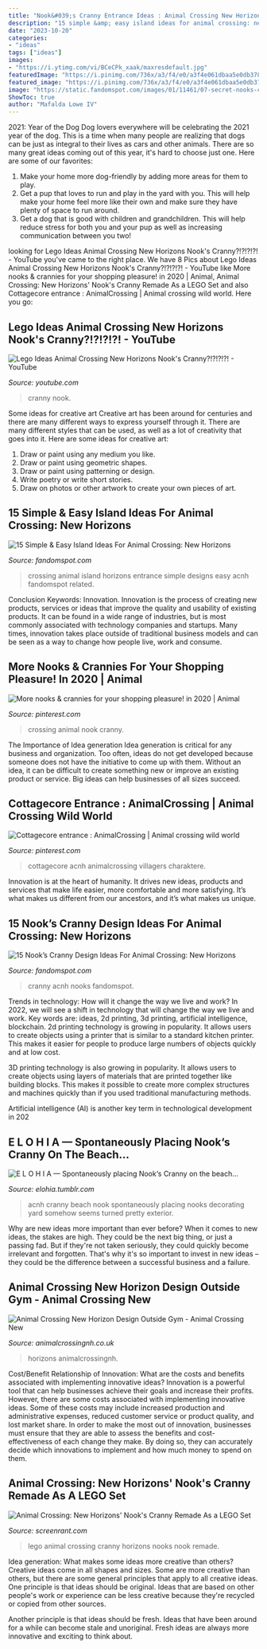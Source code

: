 ```yaml
---
title: "Nook&#039;s Cranny Entrance Ideas : Animal Crossing New Horizon Design Outside Gym"
description: "15 simple &amp; easy island ideas for animal crossing: new horizons"
date: "2023-10-20"
categories:
- "ideas"
tags: ["ideas"]
images:
- "https://i.ytimg.com/vi/BCeCPk_xaak/maxresdefault.jpg"
featuredImage: "https://i.pinimg.com/736x/a3/f4/e0/a3f4e061dbaa5e0db37897eb8de355db.jpg"
featured_image: "https://i.pinimg.com/736x/a3/f4/e0/a3f4e061dbaa5e0db37897eb8de355db.jpg"
image: "https://static.fandomspot.com/images/01/11461/07-secret-nooks-cranny-acnh.jpg"
ShowToc: true
author: "Mafalda Lowe IV"
---
```



2021: Year of the Dog
Dog lovers everywhere will be celebrating the 2021 year of the dog. This is a time when many people are realizing that dogs can be just as integral to their lives as cars and other animals. There are so many great ideas coming out of this year, it's hard to choose just one. Here are some of our favorites: 
1) Make your home more dog-friendly by adding more areas for them to play.
2) Get a pup that loves to run and play in the yard with you. This will help make your home feel more like their own and make sure they have plenty of space to run around. 
3) Get a dog that is good with children and grandchildren. This will help reduce stress for both you and your pup as well as increasing communication between you two!

	

		
looking for Lego Ideas Animal Crossing New Horizons Nook&#039;s Cranny?!?!?!?! - YouTube you've came to the right place. We have 8 Pics about Lego Ideas Animal Crossing New Horizons Nook&#039;s Cranny?!?!?!?! - YouTube like More nooks &amp; crannies for your shopping pleasure! in 2020 | Animal, Animal Crossing: New Horizons&#039; Nook&#039;s Cranny Remade As a LEGO Set and also Cottagecore entrance : AnimalCrossing | Animal crossing wild world. Here you go:
		
    
## Lego Ideas Animal Crossing New Horizons Nook&#039;s Cranny?!?!?!?! - YouTube

<img loading=lazy src="https://i.ytimg.com/vi/BCeCPk_xaak/maxresdefault.jpg" onerror="this.onerror=null;this.src='https://tse1.mm.bing.net/th?id=OIP.NK1WOd4wHXdgX5c3NMoWxgHaEK&amp;pid=15.1';" alt="Lego Ideas Animal Crossing New Horizons Nook&#039;s Cranny?!?!?!?! - YouTube">

_Source: youtube.com_

>cranny nook. 

	

Some ideas for creative art
Creative art has been around for centuries and there are many different ways to express yourself through it. There are many different styles that can be used, as well as a lot of creativity that goes into it. Here are some ideas for creative art:
1) Draw or paint using any medium you like.
2) Draw or paint using geometric shapes.
3) Draw or paint using patterning or design.
4) Write poetry or write short stories.
5) Draw on photos or other artwork to create your own pieces of art.

    
## 15 Simple &amp; Easy Island Ideas For Animal Crossing: New Horizons

<img loading=lazy src="https://static.fandomspot.com/images/01/11626/00-featured-terraformed-entrance-island-in-acnh-750x350.jpg" onerror="this.onerror=null;this.src='https://tse3.mm.bing.net/th?id=OIP.4-MgK0c4g2F9H4BL8MFvdwHaDd&amp;pid=15.1';" alt="15 Simple &amp; Easy Island Ideas For Animal Crossing: New Horizons">

_Source: fandomspot.com_

>crossing animal island horizons entrance simple designs easy acnh fandomspot related. 

	

Conclusion
Keywords: Innovation.
Innovation is the process of creating new products, services or ideas that improve the quality and usability of existing products. It can be found in a wide range of industries, but is most commonly associated with technology companies and startups. Many times, innovation takes place outside of traditional business models and can be seen as a way to change how people live, work and consume.

    
## More Nooks &amp; Crannies For Your Shopping Pleasure! In 2020 | Animal

<img loading=lazy src="https://i.pinimg.com/736x/04/47/f1/0447f178c9e28213647e14d958bdc99c.jpg" onerror="this.onerror=null;this.src='https://tse3.mm.bing.net/th?id=OIP.ebsUZ7GnWnpnbjiyGO_b9gHaEK&amp;pid=15.1';" alt="More nooks &amp; crannies for your shopping pleasure! in 2020 | Animal">

_Source: pinterest.com_

>crossing animal nook cranny. 

	

The Importance of Idea generation
Idea generation is critical for any business and organization. Too often, ideas do not get developed because someone does not have the initiative to come up with them. Without an idea, it can be difficult to create something new or improve an existing product or service. Big ideas can help businesses of all sizes succeed.

    
## Cottagecore Entrance : AnimalCrossing | Animal Crossing Wild World

<img loading=lazy src="https://i.pinimg.com/736x/a3/f4/e0/a3f4e061dbaa5e0db37897eb8de355db.jpg" onerror="this.onerror=null;this.src='https://tse4.mm.bing.net/th?id=OIP.MRnZimOwS2udyjyEub6Z9wHaEK&amp;pid=15.1';" alt="Cottagecore entrance : AnimalCrossing | Animal crossing wild world">

_Source: pinterest.com_

>cottagecore acnh animalcrossing villagers charaktere. 

	

Innovation is at the heart of humanity. It drives new ideas, products and services that make life easier, more comfortable and more satisfying. It’s what makes us different from our ancestors, and it’s what makes us unique.

    
## 15 Nook’s Cranny Design Ideas For Animal Crossing: New Horizons

<img loading=lazy src="https://static.fandomspot.com/images/01/11461/07-secret-nooks-cranny-acnh.jpg" onerror="this.onerror=null;this.src='https://tse3.mm.bing.net/th?id=OIP.8rvCx9JO25UvjE4o_Hp4hAHaEK&amp;pid=15.1';" alt="15 Nook’s Cranny Design Ideas For Animal Crossing: New Horizons">

_Source: fandomspot.com_

>cranny acnh nooks fandomspot. 

	

Trends in technology: How will it change the way we live and work?
In 2022, we will see a shift in technology that will change the way we live and work. Key words are: ideas, 2d printing, 3d printing, artificial intelligence, blockchain. 
2d printing technology is growing in popularity. It allows users to create objects using a printer that is similar to a standard kitchen printer. This makes it easier for people to produce large numbers of objects quickly and at low cost. 

3D printing technology is also growing in popularity. It allows users to create objects using layers of materials that are printed together like building blocks. This makes it possible to create more complex structures and machines quickly than if you used traditional manufacturing methods. 

Artificial intelligence (AI) is another key term in technological development in 202
    
## E L O H I A — Spontaneously Placing Nook‘s Cranny On The Beach...

<img loading=lazy src="https://66.media.tumblr.com/60bc1032b4cde765c1e88360319dbb2a/1d78b4c71b6d55a0-7f/s1280x1920/3495893b5d695054e16d47de58212b370939a74a.jpg" onerror="this.onerror=null;this.src='https://tse1.mm.bing.net/th?id=OIP.XaDMLOp75b2fwDnh7LYVrgHaEK&amp;pid=15.1';" alt="E L O H I A — Spontaneously placing Nook‘s Cranny on the beach...">

_Source: elohia.tumblr.com_

>acnh cranny beach nook spontaneously placing nooks decorating yard somehow seems turned pretty exterior. 

	

Why are new ideas more important than ever before?
When it comes to new ideas, the stakes are high. They could be the next big thing, or just a passing fad. But if they're not taken seriously, they could quickly become irrelevant and forgotten. That's why it's so important to invest in new ideas – they could be the difference between a successful business and a failure.

    
## Animal Crossing New Horizon Design Outside Gym - Animal Crossing New

<img loading=lazy src="https://animalcrossingnh.co.uk/wp-content/uploads/2020/08/IMG_0146.jpeg" onerror="this.onerror=null;this.src='https://tse1.mm.bing.net/th?id=OIP.wzyZWIi1oV3tX2OGuJr8jgHaEK&amp;pid=15.1';" alt="Animal Crossing New Horizon Design Outside Gym - Animal Crossing New">

_Source: animalcrossingnh.co.uk_

>horizons animalcrossingnh. 

	

Cost/Benefit Relationship of Innovation: What are the costs and benefits associated with implementing innovative ideas?
Innovation is a powerful tool that can help businesses achieve their goals and increase their profits. However, there are some costs associated with implementing innovative ideas. Some of these costs may include increased production and administrative expenses, reduced customer service or product quality, and lost market share. In order to make the most out of innovation, businesses must ensure that they are able to assess the benefits and cost-effectiveness of each change they make. By doing so, they can accurately decide which innovations to implement and how much money to spend on them.

    
## Animal Crossing: New Horizons&#039; Nook&#039;s Cranny Remade As A LEGO Set

<img loading=lazy src="https://static0.srcdn.com/wordpress/wp-content/uploads/2020/05/Animal-Crossing-New-Horizons-Nooks-Cranny-LEGO.jpg" onerror="this.onerror=null;this.src='https://tse3.mm.bing.net/th?id=OIP.170Bpj9v-JIndGzUSAQ_0gHaDt&amp;pid=15.1';" alt="Animal Crossing: New Horizons&#039; Nook&#039;s Cranny Remade As a LEGO Set">

_Source: screenrant.com_

>lego animal crossing cranny horizons nooks nook remade. 

	

Idea generation: What makes some ideas more creative than others?
Creative ideas come in all shapes and sizes. Some are more creative than others, but there are some general principles that apply to all creative ideas.
One principle is that ideas should be original. Ideas that are based on other people's work or experience can be less creative because they're recycled or copied from other sources.

Another principle is that ideas should be fresh. Ideas that have been around for a while can become stale and unoriginal. Fresh ideas are always more innovative and exciting to think about.

